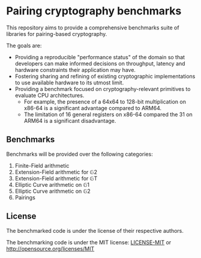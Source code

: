# Pairing cryptography benchmarks

This repository aims to provide a comprehensive benchmarks suite of libraries for pairing-based cryptography.

The goals are:
- Providing a reproducible "performance status" of the domain so that
  developers can make informed decisions on throughput, latency and hardware constraints
  their application may have.
- Fostering sharing and refining of existing cryptographic implementations to use available hardware to its utmost limit.
- Providing a benchmark focused on cryptography-relevant primitives to evaluate CPU architectures.
  - For example, the presence of a 64x64 to 128-bit multiplication on x86-64 is a significant advantage compared to ARM64.
  - The limitation of 16 general registers on x86-64 compared the 31 on ARM64 is a significant disadvantage.

## Benchmarks

Benchmarks will be provided over the following categories:

1. Finite-Field arithmetic
2. Extension-Field arithmetic for 𝔾2
3. Extension-Field arithmetic for 𝔾T
4. Elliptic Curve arithmetic on 𝔾1
5. Elliptic Curve arithmetic on 𝔾2
6. Pairings

## License

The benchmarked code is under the license of their respective authors.

The benchmarking code is under the MIT license: [LICENSE-MIT](LICENSE) or http://opensource.org/licenses/MIT